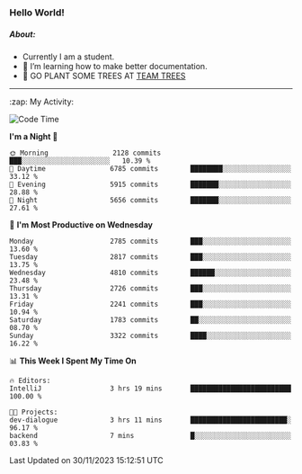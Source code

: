 ### Hello World!

##### About:
- Currently I am a student.
- 🌱 I’m learning how to make better documentation.
- 🌱 GO PLANT SOME TREES AT [TEAM TREES](https://teamtrees.org/)

---
  <summary>:zap: My Activity:</summary>
  
<!--START_SECTION:waka-->
![Code Time](http://img.shields.io/badge/Code%20Time-1%2C267%20hrs%2047%20mins-blue)

**I'm a Night 🦉** 

```text
🌞 Morning                2128 commits        ███░░░░░░░░░░░░░░░░░░░░░░   10.39 % 
🌆 Daytime                6785 commits        ████████░░░░░░░░░░░░░░░░░   33.12 % 
🌃 Evening                5915 commits        ███████░░░░░░░░░░░░░░░░░░   28.88 % 
🌙 Night                  5656 commits        ███████░░░░░░░░░░░░░░░░░░   27.61 % 
```
📅 **I'm Most Productive on Wednesday** 

```text
Monday                   2785 commits        ███░░░░░░░░░░░░░░░░░░░░░░   13.60 % 
Tuesday                  2817 commits        ███░░░░░░░░░░░░░░░░░░░░░░   13.75 % 
Wednesday                4810 commits        ██████░░░░░░░░░░░░░░░░░░░   23.48 % 
Thursday                 2726 commits        ███░░░░░░░░░░░░░░░░░░░░░░   13.31 % 
Friday                   2241 commits        ███░░░░░░░░░░░░░░░░░░░░░░   10.94 % 
Saturday                 1783 commits        ██░░░░░░░░░░░░░░░░░░░░░░░   08.70 % 
Sunday                   3322 commits        ████░░░░░░░░░░░░░░░░░░░░░   16.22 % 
```


📊 **This Week I Spent My Time On** 

```text
🔥 Editors: 
IntelliJ                 3 hrs 19 mins       █████████████████████████   100.00 % 

🐱‍💻 Projects: 
dev-dialogue             3 hrs 11 mins       ████████████████████████░   96.17 % 
backend                  7 mins              █░░░░░░░░░░░░░░░░░░░░░░░░   03.83 % 
```


 Last Updated on 30/11/2023 15:12:51 UTC
<!--END_SECTION:waka-->
